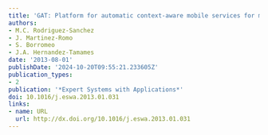 ```yaml
---
title: 'GAT: Platform for automatic context-aware mobile services for m-tourism'
authors:
- M.C. Rodriguez-Sanchez
- J. Martinez-Romo
- S. Borromeo
- J.A. Hernandez-Tamames
date: '2013-08-01'
publishDate: '2024-10-20T09:55:21.233605Z'
publication_types:
- 2
publication: '*Expert Systems with Applications*'
doi: 10.1016/j.eswa.2013.01.031
links:
- name: URL
  url: http://dx.doi.org/10.1016/j.eswa.2013.01.031
---
```

